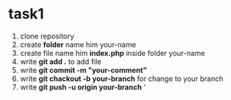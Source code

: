 # task1
1. clone repository
2. create **folder** name him your-name
3. create file name him **index.php** inside folder your-name
4. write **git add .** to add file 
5. write **git commit -m "your-comment"**
6. write **git chackout -b your-branch** for change to your branch
7. write **git push -u origin your-branch**
'
